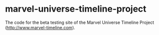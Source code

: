 marvel-universe-timeline-project
================================

The code for the beta testing site of the Marvel Universe Timeline Project (http://www.marvel-timeline.com).
